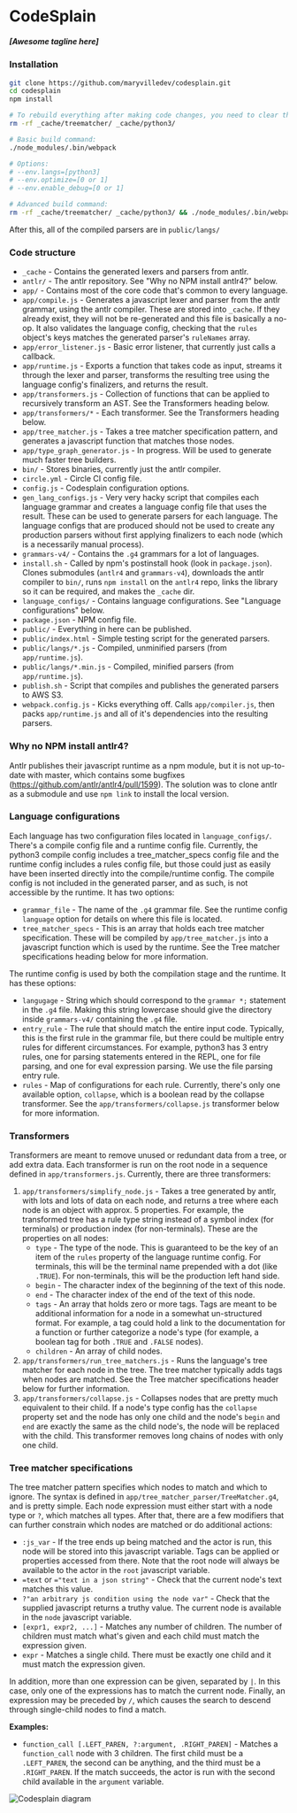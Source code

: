 # CodeSplain

##### [Awesome tagline here]

### Installation
```sh
git clone https://github.com/maryvilledev/codesplain.git
cd codesplain
npm install

# To rebuild everything after making code changes, you need to clear the cache:
rm -rf _cache/treematcher/ _cache/python3/

# Basic build command:
./node_modules/.bin/webpack

# Options:
# --env.langs=[python3]
# --env.optimize=[0 or 1]
# --env.enable_debug=[0 or 1]

# Advanced build command:
rm -rf _cache/treematcher/ _cache/python3/ && ./node_modules/.bin/webpack --env.langs=python3 --env.optimize=0 --env.enable_debug=1
```
After this, all of the compiled parsers are in `public/langs/`

### Code structure
* `_cache` - Contains the generated lexers and parsers from antlr.
* `antlr/` - The antlr repository. See "Why no NPM install antlr4?" below.
* `app/` - Contains most of the core code that's common to every language.
* `app/compile.js` - Generates a javascript lexer and parser from the antlr grammar, using the antlr compiler. These are stored into `_cache`. If they already exist, they will not be re-generated and this file is basically a no-op. It also validates the language config, checking that the `rules` object's keys matches the generated parser's `ruleNames` array.
* `app/error_listener.js` - Basic error listener, that currently just calls a callback.
* `app/runtime.js` - Exports a function that takes code as input, streams it through the lexer and parser, transforms the resulting tree using the language config's finalizers, and returns the result.
* `app/transformers.js` - Collection of functions that can be applied to recursively transform an AST. See the Transformers heading below.
* `app/transformers/*` - Each transformer. See the Transformers heading below.
* `app/tree_matcher.js` - Takes a tree matcher specification pattern, and generates a javascript function that matches those nodes.
* `app/type_graph_generator.js` - In progress. Will be used to generate much faster tree builders.
* `bin/` - Stores binaries, currently just the antlr compiler.
* `circle.yml` - Circle CI config file.
* `config.js` - Codesplain configuration options.
* `gen_lang_configs.js` - Very very hacky script that compiles each language grammar and creates a language config file that uses the result. These can be used to generate parsers for each language. The language configs that are produced should not be used to create any production parsers without first applying finalizers to each node (which is a necessarily manual process).
* `grammars-v4/` - Contains the `.g4` grammars for a lot of languages.
* `install.sh` - Called by npm's postinstall hook (look in `package.json`). Clones submodules (`antlr4` and `grammars-v4`), downloads the antlr compiler to `bin/`, runs `npm install` on the `antlr4` repo, links the library so it can be required, and makes the `_cache` dir.
* `language_configs/` - Contains language configurations. See "Language configurations" below.
* `package.json` - NPM config file.
* `public/` - Everything in here can be published.
* `public/index.html` - Simple testing script for the generated parsers.
* `public/langs/*.js` - Compiled, unminified parsers (from `app/runtime.js`).
* `public/langs/*.min.js` - Compiled, minified parsers (from `app/runtime.js`).
* `publish.sh` - Script that compiles and publishes the generated parsers to AWS S3.
* `webpack.config.js` - Kicks everything off. Calls `app/compiler.js`, then packs `app/runtime.js` and all of it's dependencies into the resulting parsers.

### Why no NPM install antlr4?
Antlr publishes their javascript runtime as a npm module, but it is not up-to-date with master, which contains some bugfixes (https://github.com/antlr/antlr4/pull/1599). The solution was to clone antlr as a submodule and use `npm link` to install the local version.

### Language configurations
Each language has two configuration files located in `language_configs/`. There's a compile config file and a runtime config file. Currently, the python3 compile config includes a tree_matcher_specs config file and the runtime config includes a rules config file, but those could just as easily have been inserted directly into the compile/runtime config. The compile config is not included in the generated parser, and as such, is not accessible by the runtime. It has two options:
* `grammar_file` - The name of the `.g4` grammar file. See the runtime config `language` option for details on where this file is located.
* `tree_matcher_specs` - This is an array that holds each tree matcher specification. These will be compiled by `app/tree_matcher.js` into a javascript function which is used by the runtime. See the Tree matcher specifications heading below for more information.

The runtime config is used by both the compilation stage and the runtime. It has these options:
* `langugage` - String which should correspond to the `grammar *;` statement in the `.g4` file. Making this string lowercase should give the directory inside `grammars-v4/` containing the `.g4` file.
* `entry_rule` - The rule that should match the entire input code. Typically, this is the first rule in the grammar file, but there could be multiple entry rules for different circumstances. For example, python3 has 3 entry rules, one for parsing statements entered in the REPL, one for file parsing, and one for eval expression parsing. We use the file parsing entry rule.
* `rules` - Map of configurations for each rule. Currently, there's only one available option, `collapse`, which is a boolean read by the collapse transformer. See the `app/transformers/collapse.js` transformer below for more information.

### Transformers
Transformers are meant to remove unused or redundant data from a tree, or add extra data. Each transformer is run on the root node in a sequence defined in `app/transformers.js`. Currently, there are three transformers:
1. `app/transformers/simplify_node.js` - Takes a tree generated by antlr, with lots and lots of data on each node, and returns a tree where each node is an object with approx. 5 properties. For example, the transformed tree has a rule type string instead of a symbol index (for terminals) or production index (for non-terminals). These are the properties on all nodes:
    * `type` - The type of the node. This is guaranteed to be the key of an item of the `rules` property of the language runtime config. For terminals, this will be the terminal name prepended with a dot (like `.TRUE`). For non-terminals, this will be the production left hand side.
    * `begin` - The character index of the beginning of the text of this node.
    * `end` - The character index of the end of the text of this node.
    * `tags` - An array that holds zero or more tags. Tags are meant to be additional information for a node in a somewhat un-structured format. For example, a tag could hold a link to the documentation for a function or further categorize a node's type (for example, a boolean tag for both `.TRUE` and `.FALSE` nodes).
    * `children` - An array of child nodes.
2. `app/transformers/run_tree_matchers.js` - Runs the language's tree matcher for each node in the tree. The tree matcher typically adds tags when nodes are matched. See the Tree matcher specifications header below for further information.
3. `app/transformers/collapse.js` - Collapses nodes that are pretty much equivalent to their child. If a node's type config has the `collapse` property set and the node has only one child and the node's `begin` and `end` are exactly the same as the child node's, the node will be replaced with the child. This transformer removes long chains of nodes with only one child.

### Tree matcher specifications
The tree matcher pattern specifies which nodes to match and which to ignore. The syntax is defined in `app/tree_matcher_parser/TreeMatcher.g4`, and is pretty simple. Each node expression must either start with a node type or `?`, which matches all types. After that, there are a few modifiers that can further constrain which nodes are matched or do additional actions:
* `:js_var` - If the tree ends up being matched and the actor is run, this node will be stored into this javascript variable. Tags can be applied or properties accessed from there. Note that the root node will always be available to the actor in the `root` javascript variable.
* `=text` or `="text in a json string"` - Check that the current node's text matches this value.
* `?"an arbitrary js condition using the node var"` - Check that the supplied javascript returns a truthy value. The current node is available in the `node` javascript variable.
* `[expr1, expr2, ...]` - Matches any number of children. The number of children must match what's given and each child must match the expression given.
* `expr` - Matches a single child. There must be exactly one child and it must match the expression given.

In addition, more than one expression can be given, separated by `|`. In this case, only one of the expressions has to match the current node. Finally, an expression may be preceded by `/`, which causes the search to descend through single-child nodes to find a match.

**Examples:**
* `function_call [.LEFT_PAREN, ?:argument, .RIGHT_PAREN]` - Matches a `function_call` node with 3 children. The first child must be a `.LEFT_PAREN`, the second can be anything, and the third must be a `.RIGHT_PAREN`. If the match succeeds, the actor is run with the second child available in the `argument` variable.

![Codesplain diagram](diagram.png)
